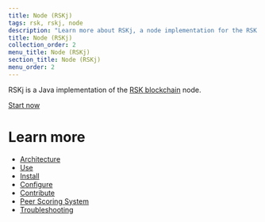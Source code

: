 ```yaml
---
title: Node (RSKj)
tags: rsk, rskj, node
description: "Learn more about RSKj, a node implementation for the RSK blockchain"
title: Node (RSKj)
collection_order: 2
menu_title: Node (RSKj)
section_title: Node (RSKj)
menu_order: 2
---
```


RSKj is a Java implementation of the [RSK blockchain](/rsk) node.

<a href="/quick-start/" class="green-button">Start now</a>

# Learn more

- [Architecture](/rsk/node/architecture/)
- [Use](/rsk/public-nodes)
- [Install](/rsk/node/install)
- [Configure](/rsk/node/configure)
- [Contribute](/rsk/node/contribute)
- [Peer Scoring System](/rsk/node/peer-scoring-system/)
- [Troubleshooting](/rsk/node/troubleshooting)
